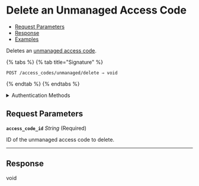 # Delete an Unmanaged Access Code

- [Request Parameters](./#request-parameters)
- [Response](./#response)
- [Examples](./#examples)

Deletes an [unmanaged access code](https://docs.seam.co/latest/capability-guides/smart-locks/access-codes/migrating-existing-access-codes).

{% tabs %}
{% tab title="Signature" %}
```
POST /access_codes/unmanaged/delete ⇒ void
```
{% endtab %}
{% endtabs %}

<details>

<summary>Authentication Methods</summary>

- API key
- Client session token
- Personal access token
  <br>Must also include the `seam-workspace` header in the request.

To learn more, see [Authentication]{https://docs.seam.co/latest/api/authentication}.
</details>

## Request Parameters

**`access_code_id`** *String* (Required)

ID of the unmanaged access code to delete.

---


## Response

void
